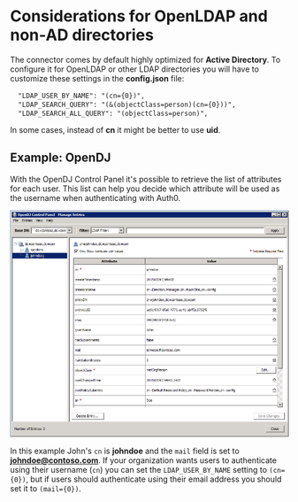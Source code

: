 # Considerations for OpenLDAP and non-AD directories

The connector comes by default highly optimized for **Active Directory**. To configure it for OpenLDAP or other LDAP directories you will have to customize these settings in the **config.json** file:

```
  "LDAP_USER_BY_NAME": "(cn={0})",
  "LDAP_SEARCH_QUERY": "(&(objectClass=person)(cn={0}))",
  "LDAP_SEARCH_ALL_QUERY": "(objectClass=person)",
```

In some cases, instead of **cn** it might be better to use **uid**.

## Example: OpenDJ

With the OpenDJ Control Panel it's possible to retrieve the list of attributes for each user. This list can help you decide which attribute will be used as the username when authenticating with Auth0.

![](/media/articles/connector/considerations-non-ad/opendj-attributes.png)

In this example John's `cn` is **johndoe** and the `mail` field is set to **johndoe@contoso.com**. If your organization wants users to authenticate using their username (`cn`) you can set the `LDAP_USER_BY_NAME` setting to `(cn={0})`, but if users should authenticate using their email address you should set it to `(mail={0})`.